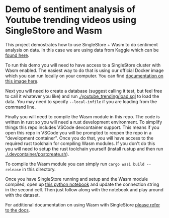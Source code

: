 # Demo of sentiment analysis of Youtube trending videos using SingleStore and Wasm

This project demostrates how to use SingleStore + Wasm to do sentiment analysis on data. In this case we are using data from Kaggle which can be [found here](https://www.kaggle.com/datasets/rsrishav/youtube-trending-video-dataset).

To run this demo you will need to have access to a SingleStore cluster with Wasm enabled. The easiest way to do that is using our official Docker image which you can run locally on your computer. You can find [documentation on this image here](https://github.com/singlestore-labs/singlestoredb-dev-image).

Next you will need to create a database (suggest calling it test, but feel free to call it whatever you like) and run [./youtube_trending/load.sql](./youtube_trending/load.sql) to load the data. You may need to specify `--local-infile` if you are loading from the command line.

Finally you will need to compile the Wasm module in this repo. The code is written in rust so you will need a rust development environment. To simplify things this repo includes VSCode devcontainer support. This means if you open this repo in VSCode you will be prompted to reopen the repo in a "development container". Once you do that, you will have access to the required rust toolchain for compiling Wasm modules. If you don't do this you will need to setup the rust toolchain yourself (install rustup and then run [./.devcontainer/postcreate.sh](./.devcontainer/postcreate.sh)).

To compile the Wasm module you can simply run `cargo wasi build --release` in this directory.

Once you have SingleStore running and setup and the Wasm module compiled, open up [this python notebook](./youtube_trending/youtube_sentiment_analysis.ipynb) and update the connection string in the second cell. Then just follow along with the notebook and play around with the dataset.

For additional documentation on using Wasm with SingleStore [please refer to the docs](https://docs.singlestore.com/db/v8.0/en/reference/code-engine---powered-by-wasm.html).